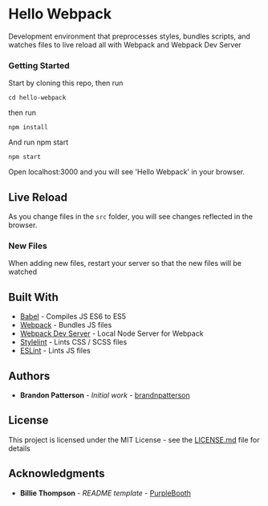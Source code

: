 # Hello Webpack

Development environment that preprocesses styles, bundles scripts, and watches files to live reload all with Webpack and Webpack Dev Server

### Getting Started

Start by cloning this repo, then run

```
cd hello-webpack
```

then run

```
npm install
```

And run npm start

```
npm start
```

Open localhost:3000 and you will see 'Hello Webpack' in your browser.

## Live Reload

As you change files in the `src` folder, you will see changes reflected in the browser.

### New Files
When adding new files, restart your server so that the new files will be watched

## Built With

* [Babel](https://babeljs.io/) - Compiles JS ES6 to ES5
* [Webpack](https://webpack.js.org/) - Bundles JS files
* [Webpack Dev Server](https://github.com/webpack/webpack-dev-server) - Local Node Server for Webpack
* [Stylelint](https://stylelint.io/) - Lints CSS / SCSS files
* [ESLint](https://eslint.org/) - Lints JS files


## Authors

* **Brandon Patterson** - *Initial work* - [brandnpatterson](https://github.com/brandnpatterson)

## License

This project is licensed under the MIT License - see the [LICENSE.md](LICENSE.md) file for details

## Acknowledgments

* **Billie Thompson** - *README template* - [PurpleBooth](https://github.com/PurpleBooth)
